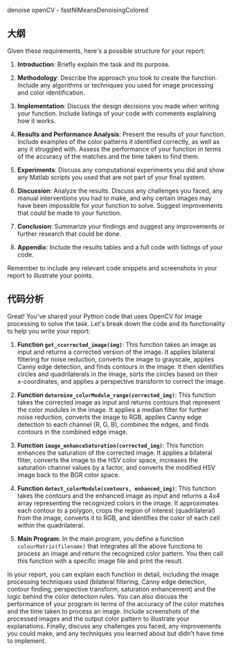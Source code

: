 
denoise
openCV - fastNlMeansDenoisingColored

## 大纲
Given these requirements, here's a possible structure for your report:

1. **Introduction**: Briefly explain the task and its purpose.
    
2. **Methodology**: Describe the approach you took to create the function. Include any algorithms or techniques you used for image processing and color identification.
    
3. **Implementation**: Discuss the design decisions you made when writing your function. Include listings of your code with comments explaining how it works.
    
4. **Results and Performance Analysis**: Present the results of your function. Include examples of the color patterns it identified correctly, as well as any it struggled with. Assess the performance of your function in terms of the accuracy of the matches and the time taken to find them.
    
5. **Experiments**: Discuss any computational experiments you did and show any Matlab scripts you used that are not part of your final system.
    
6. **Discussion**: Analyze the results. Discuss any challenges you faced, any manual interventions you had to make, and why certain images may have been impossible for your function to solve. Suggest improvements that could be made to your function.
    
7. **Conclusion**: Summarize your findings and suggest any improvements or further research that could be done.
    
8. **Appendix**: Include the results tables and a full code with listings of your code.
    

Remember to include any relevant code snippets and screenshots in your report to illustrate your points.


## 代码分析
Great! You've shared your Python code that uses OpenCV for image processing to solve the task. Let's break down the code and its functionality to help you write your report:

1. **Function `get_ccorrected_image(img)`**: This function takes an image as input and returns a corrected version of the image. It applies bilateral filtering for noise reduction, converts the image to grayscale, applies Canny edge detection, and finds contours in the image. It then identifies circles and quadrilaterals in the image, sorts the circles based on their x-coordinates, and applies a perspective transform to correct the image.
    
2. **Function `determine_colorModule_range(corrected_img)`**: This function takes the corrected image as input and returns contours that represent the color modules in the image. It applies a median filter for further noise reduction, converts the image to RGB, applies Canny edge detection to each channel (R, G, B), combines the edges, and finds contours in the combined edge image.
    
3. **Function `image_enhanceSaturation(corrected_img)`**: This function enhances the saturation of the corrected image. It applies a bilateral filter, converts the image to the HSV color space, increases the saturation channel values by a factor, and converts the modified HSV image back to the BGR color space.
    
4. **Function `detect_colorModule(contours, enhanced_img)`**: This function takes the contours and the enhanced image as input and returns a 4x4 array representing the recognized colors in the image. It approximates each contour to a polygon, crops the region of interest (quadrilateral) from the image, converts it to RGB, and identifies the color of each cell within the quadrilateral.
    
5. **Main Program**: In the main program, you define a function `colourMatrix(filename)` that integrates all the above functions to process an image and return the recognized color pattern. You then call this function with a specific image file and print the result.
    

In your report, you can explain each function in detail, including the image processing techniques used (bilateral filtering, Canny edge detection, contour finding, perspective transform, saturation enhancement) and the logic behind the color detection rules. You can also discuss the performance of your program in terms of the accuracy of the color matches and the time taken to process an image. Include screenshots of the processed images and the output color pattern to illustrate your explanations. Finally, discuss any challenges you faced, any improvements you could make, and any techniques you learned about but didn't have time to implement.